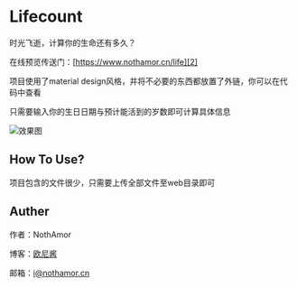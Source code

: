 # Lifecount
时光飞逝，计算你的生命还有多久？

在线预览传送门：[https://www.nothamor.cn/life][2]

  [2]: https://www.nothamor.cn/life

项目使用了material design风格，并将不必要的东西都放置了外链，你可以在代码中查看

只需要输入你的生日日期与预计能活到的岁数即可计算具体信息

![效果图][1]


  [1]: https://i.loli.net/2019/01/12/5c39e5a22487f.jpg


## How To Use?
项目包含的文件很少，只需要上传全部文件至web目录即可

## Auther
作者：NothAmor

博客：[欧尼酱][3]

  [3]: https://www.nothamor.cn

邮箱：i@nothamor.cn
